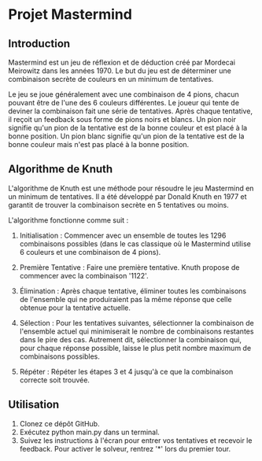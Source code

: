 # Projet Mastermind
## Introduction
Mastermind est un jeu de réflexion et de déduction créé par Mordecai Meirowitz dans les années 1970. Le but du jeu est de déterminer une combinaison secrète de couleurs en un minimum de tentatives.

Le jeu se joue généralement avec une combinaison de 4 pions, chacun pouvant être de l'une des 6 couleurs différentes. Le joueur qui tente de deviner la combinaison fait une série de tentatives. Après chaque tentative, il reçoit un feedback sous forme de pions noirs et blancs. Un pion noir signifie qu'un pion de la tentative est de la bonne couleur et est placé à la bonne position. Un pion blanc signifie qu'un pion de la tentative est de la bonne couleur mais n'est pas placé à la bonne position.

## Algorithme de Knuth
L'algorithme de Knuth est une méthode pour résoudre le jeu Mastermind en un minimum de tentatives. Il a été développé par Donald Knuth en 1977 et garantit de trouver la combinaison secrète en 5 tentatives ou moins.

L'algorithme fonctionne comme suit :

1. Initialisation : Commencer avec un ensemble de toutes les 1296 combinaisons possibles (dans le cas classique où le Mastermind utilise 6 couleurs et une combinaison de 4 pions).

1. Première Tentative : Faire une première tentative. Knuth propose de commencer avec la combinaison '1122'.

1. Élimination : Après chaque tentative, éliminer toutes les combinaisons de l'ensemble qui ne produiraient pas la même réponse que celle obtenue pour la tentative actuelle.

1. Sélection : Pour les tentatives suivantes, sélectionner la combinaison de l'ensemble actuel qui minimiserait le nombre de combinaisons restantes dans le pire des cas. Autrement dit, sélectionner la combinaison qui, pour chaque réponse possible, laisse le plus petit nombre maximum de combinaisons possibles.

1. Répéter : Répéter les étapes 3 et 4 jusqu'à ce que la combinaison correcte soit trouvée.

## Utilisation

1. Clonez ce dépôt GitHub.
1. Exécutez python main.py dans un terminal.
1. Suivez les instructions à l'écran pour entrer vos tentatives et recevoir le feedback. Pour activer le solveur, rentrez '*' lors du premier tour.